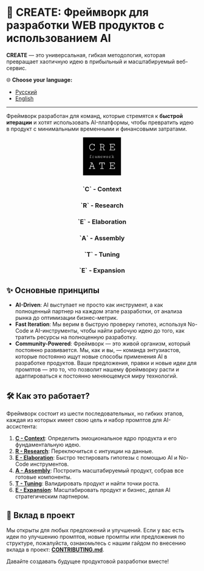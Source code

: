 # 🚀 CREATE: Фреймворк для разработки WEB продуктов с использованием AI

**CREATE** — это универсальная, гибкая методология, которая превращает хаотичную идею в прибыльный и масштабируемый веб-сервис.

🌐 **Choose your language:**
- [Русский](README.md)
- [English](README_en.md)

---

Фреймворк разработан для команд, которые стремятся к **быстрой итерации** и хотят использовать AI-платформы, чтобы превратить идею в продукт с минимальными временными и финансовыми затратами.

<div align="center">
  <img src="docs/assets/create_logo.png" alt="CREATE Framework Logo" width="100"/>
  <h3>`C` - Context</h3>
  <h3>`R` - Research</h3>
  <h3>`E` - Elaboration</h3>
  <h3>`A` - Assembly</h3>
  <h3>`T` - Tuning</h3>
  <h3>`E` - Expansion</h3>
</div>

## ✨ Основные принципы

- **AI-Driven**: AI выступает не просто как инструмент, а как полноценный партнер на каждом этапе разработки, от анализа рынка до оптимизации бизнес-метрик.
- **Fast Iteration**: Мы верим в быструю проверку гипотез, используя No-Code и AI-инструменты, чтобы найти рабочую идею до того, как тратить ресурсы на полноценную разработку.
- **Community-Powered**: Фреймворк — это живой организм, который постоянно развивается. Мы, как и вы, — команда энтузиастов, которые постоянно ищут новые способы применения AI в разработке продуктов. Ваши предложения, правки и новые идеи для промптов — это то, что позволит нашему фреймворку расти и адаптироваться к постоянно меняющемуся миру технологий.

## 🛠️ Как это работает?

Фреймворк состоит из шести последовательных, но гибких этапов, каждая из которых имеет свою цель и набор промптов для AI-ассистента:

1.  **[C - Context](docs/ru/C-Context.md)**: Определить эмоциональное ядро продукта и его фундаментальную идею.
2.  **[R - Research](docs/ru/R-Research.md)**: Переключиться с интуиции на данные.
3.  **[E - Elaboration](docs/ru/E-Elaboration.md)**: Быстро тестировать гипотезы с помощью AI и No-Code инструментов.
4.  **[A - Assembly](docs/ru/A-Assembly.md)**: Построить масштабируемый продукт, собрав все готовые компоненты.
5.  **[T - Tuning](docs/ru/T-Tuning.md)**: Валидировать продукт и найти точки роста.
6.  **[E - Expansion](docs/ru/E-Expansion.md)**: Масштабировать продукт и бизнес, делая AI стратегическим партнером.

## 🤝 Вклад в проект

Мы открыты для любых предложений и улучшений. Если у вас есть идеи по улучшению промптов, новые промпты или предложения по структуре, пожалуйста, ознакомьтесь с нашим гайдом по внесению вклада в проект: **[CONTRIBUTING.md](CONTRIBUTING.md)**.

Давайте создавать будущее продуктовой разработки вместе!